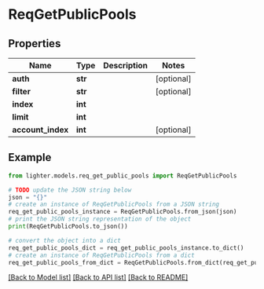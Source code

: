 # ReqGetPublicPools


## Properties

Name | Type | Description | Notes
------------ | ------------- | ------------- | -------------
**auth** | **str** |  | [optional] 
**filter** | **str** |  | [optional] 
**index** | **int** |  | 
**limit** | **int** |  | 
**account_index** | **int** |  | [optional] 

## Example

```python
from lighter.models.req_get_public_pools import ReqGetPublicPools

# TODO update the JSON string below
json = "{}"
# create an instance of ReqGetPublicPools from a JSON string
req_get_public_pools_instance = ReqGetPublicPools.from_json(json)
# print the JSON string representation of the object
print(ReqGetPublicPools.to_json())

# convert the object into a dict
req_get_public_pools_dict = req_get_public_pools_instance.to_dict()
# create an instance of ReqGetPublicPools from a dict
req_get_public_pools_from_dict = ReqGetPublicPools.from_dict(req_get_public_pools_dict)
```
[[Back to Model list]](../README.md#documentation-for-models) [[Back to API list]](../README.md#documentation-for-api-endpoints) [[Back to README]](../README.md)


